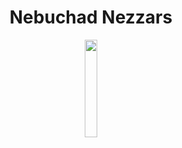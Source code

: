 <div align = center>

# Nebuchad Nezzars

<img src="https://user-images.githubusercontent.com/101355193/222466006-f0eccfbf-f96c-45df-9534-6dc849eb69ca.png" width=20%>
</div>

